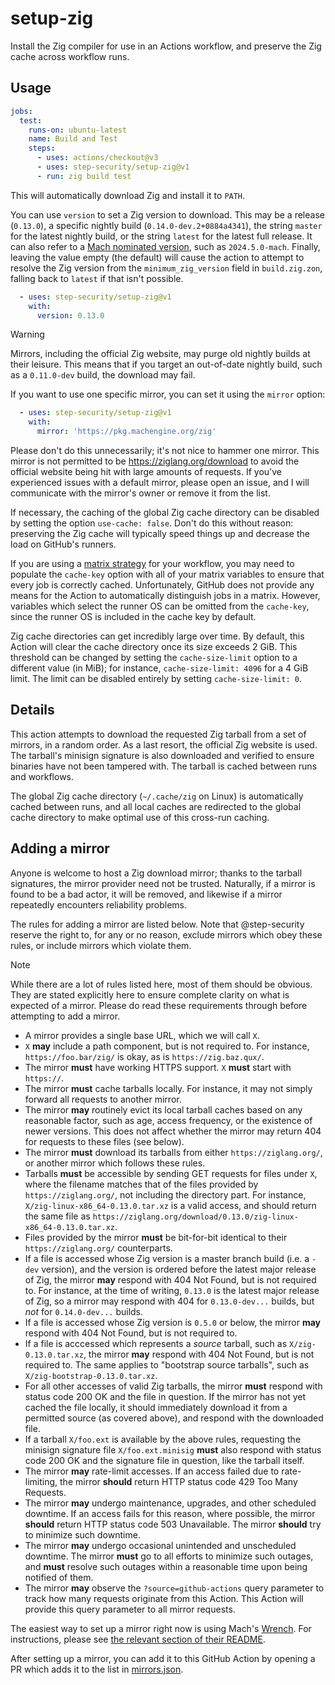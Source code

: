 # setup-zig

Install the Zig compiler for use in an Actions workflow, and preserve the Zig cache across workflow runs.

## Usage

```yaml
jobs:
  test:
    runs-on: ubuntu-latest
    name: Build and Test
    steps:
      - uses: actions/checkout@v3
      - uses: step-security/setup-zig@v1
      - run: zig build test
```

This will automatically download Zig and install it to `PATH`.

You can use `version` to set a Zig version to download. This may be a release (`0.13.0`), a specific nightly
build (`0.14.0-dev.2+0884a4341`), the string `master` for the latest nightly build, or the string `latest`
for the latest full release. It can also refer to a [Mach nominated version][mach-nominated], such as
`2024.5.0-mach`. Finally, leaving the value empty (the default) will cause the action to attempt to resolve
the Zig version from the `minimum_zig_version` field in `build.zig.zon`, falling back to `latest` if that
isn't possible.

```yaml
  - uses: step-security/setup-zig@v1
    with:
      version: 0.13.0
```

> [!WARNING]
> Mirrors, including the official Zig website, may purge old nightly builds at their leisure. This means
> that if you target an out-of-date nightly build, such as a `0.11.0-dev` build, the download may fail.

If you want to use one specific mirror, you can set it using the `mirror` option:

```yaml
  - uses: step-security/setup-zig@v1
    with:
      mirror: 'https://pkg.machengine.org/zig'
```

Please don't do this unnecessarily; it's not nice to hammer one mirror. This mirror is not permitted to
be https://ziglang.org/download to avoid the official website being hit with large amounts of requests.
If you've experienced issues with a default mirror, please open an issue, and I will communicate with the
mirror's owner or remove it from the list.

If necessary, the caching of the global Zig cache directory can be disabled by setting the option
`use-cache: false`. Don't do this without reason: preserving the Zig cache will typically speed things up
and decrease the load on GitHub's runners.

If you are using a [matrix strategy][matrix] for your workflow, you may need to populate the `cache-key` option
with all of your matrix variables to ensure that every job is correctly cached. Unfortunately, GitHub does not
provide any means for the Action to automatically distinguish jobs in a matrix. However, variables which select
the runner OS can be omitted from the `cache-key`, since the runner OS is included in the cache key by default.

Zig cache directories can get incredibly large over time. By default, this Action will clear the cache directory
once its size exceeds 2 GiB. This threshold can be changed by setting the `cache-size-limit` option to a different
value (in MiB); for instance, `cache-size-limit: 4096` for a 4 GiB limit. The limit can be disabled entirely by
setting `cache-size-limit: 0`.

[mach-nominated]: https://machengine.org/about/nominated-zig/
[matrix]: https://docs.github.com/en/actions/writing-workflows/choosing-what-your-workflow-does/running-variations-of-jobs-in-a-workflow

## Details

This action attempts to download the requested Zig tarball from a set of mirrors, in a random order. As
a last resort, the official Zig website is used. The tarball's minisign signature is also downloaded and
verified to ensure binaries have not been tampered with. The tarball is cached between runs and workflows.

The global Zig cache directory (`~/.cache/zig` on Linux) is automatically cached between runs, and all
local caches are redirected to the global cache directory to make optimal use of this cross-run caching.

## Adding a mirror

Anyone is welcome to host a Zig download mirror; thanks to the tarball signatures, the mirror provider need
not be trusted. Naturally, if a mirror is found to be a bad actor, it will be removed, and likewise if a
mirror repeatedly encounters reliability problems.

The rules for adding a mirror are listed below. Note that @step-security reserve the right to, for any or no
reason, exclude mirrors which obey these rules, or include mirrors which violate them.

> [!NOTE]
> While there are a lot of rules listed here, most of them should be obvious. They are stated explicitly here
> to ensure complete clarity on what is expected of a mirror. Please do read these requirements through before
> attempting to add a mirror.

* A mirror provides a single base URL, which we will call `X`.
* `X` **may** include a path component, but is not required to. For instance, `https://foo.bar/zig/` is okay,
  as is `https://zig.baz.qux/`.
* The mirror **must** have working HTTPS support. `X` **must** start with `https://`.
* The mirror **must** cache tarballs locally. For instance, it may not simply forward all requests to another
  mirror.
* The mirror **may** routinely evict its local tarball caches based on any reasonable factor, such as age,
  access frequency, or the existence of newer versions. This does not affect whether the mirror may return 404
  for requests to these files (see below).
* The mirror **must** download its tarballs from either `https://ziglang.org/`, or another mirror which
  follows these rules.
* Tarballs **must** be accessible by sending GET requests for files under `X`, where the filename matches that
  of the files provided by `https://ziglang.org/`, not including the directory part. For instance,
  `X/zig-linux-x86_64-0.13.0.tar.xz` is a valid access, and should return the same file as
  `https://ziglang.org/download/0.13.0/zig-linux-x86_64-0.13.0.tar.xz`.
* Files provided by the mirror **must** be bit-for-bit identical to their `https://ziglang.org/` counterparts.
* If a file is accessed whose Zig version is a master branch build (i.e. a `-dev` version), and the version is
  ordered before the latest major release of Zig, the mirror **may** respond with 404 Not Found, but is not
  required to. For instance, at the time of writing, `0.13.0` is the latest major release of Zig, so a mirror
  may respond with 404 for `0.13.0-dev...` builds, but *not* for `0.14.0-dev...` builds.
* If a file is accessed whose Zig version is `0.5.0` or below, the mirror **may** respond with 404 Not Found,
  but is not required to.
* If a file is acccessed which represents a *source* tarball, such as `X/zig-0.13.0.tar.xz`, the mirror
  **may** respond with 404 Not Found, but is not required to. The same applies to "bootstrap source tarballs",
  such as `X/zig-bootstrap-0.13.0.tar.xz`.
* For all other accesses of valid Zig tarballs, the mirror **must** respond with status code 200 OK and the
  file in question. If the mirror has not yet cached the file locally, it should immediately download it from
  a permitted source (as covered above), and respond with the downloaded file.
* If a tarball `X/foo.ext` is available by the above rules, requesting the minisign signature file
  `X/foo.ext.minisig` **must** also respond with status code 200 OK and the signature file in question, like
  the tarball itself.
* The mirror **may** rate-limit accesses. If an access failed due to rate-limiting, the mirror **should**
  return HTTP status code 429 Too Many Requests.
* The mirror **may** undergo maintenance, upgrades, and other scheduled downtime. If an access fails for this
  reason, where possible, the mirror **should** return HTTP status code 503 Unavailable. The mirror **should**
  try to minimize such downtime.
* The mirror **may** undergo occasional unintended and unscheduled downtime. The mirror **must** go to all
  efforts to minimize such outages, and **must** resolve such outages within a reasonable time upon being
  notified of them.
* The mirror **may** observe the `?source=github-actions` query parameter to track how many requests originate
  from this Action. This Action will provide this query parameter to all mirror requests.

The easiest way to set up a mirror right now is using Mach's [Wrench][wrench]. For instructions, please see
[the relevant section of their README][setup-wrench].

[wrench]: https://github.com/hexops/wrench
[setup-wrench]: https://github.com/hexops/wrench?tab=readme-ov-file#run-your-own-ziglangorgdownload-mirror

After setting up a mirror, you can add it to this GitHub Action by opening a PR which adds it to the list in
[mirrors.json](https://github.com/step-security/setup-zig/blob/main/mirrors.json).

